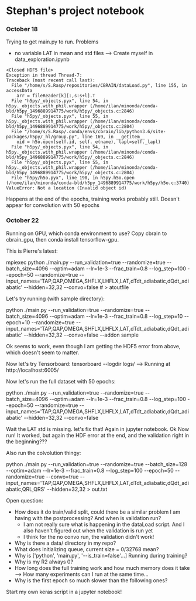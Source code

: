# Stephan's project notebook

### October 18

Trying to get main.py to run. Problems
- no variable LAT in mean and std files --> Create myself in data_exploration.ipynb

```
<Closed HDF5 file>
Exception in thread Thread-7:
Traceback (most recent call last):
  File "/home/s/S.Rasp/repositories/CBRAIN/dataLoad.py", line 155, in accessData
    arr = fileReader[k][:,s:s+l].T
  File "h5py/_objects.pyx", line 54, in h5py._objects.with_phil.wrapper (/home/ilan/minonda/conda-bld/h5py_1496889914775/work/h5py/_objects.c:2846)
  File "h5py/_objects.pyx", line 55, in h5py._objects.with_phil.wrapper (/home/ilan/minonda/conda-bld/h5py_1496889914775/work/h5py/_objects.c:2804)
  File "/home/s/S.Rasp/.conda/envs/cbrain/lib/python3.6/site-packages/h5py/_hl/group.py", line 169, in __getitem__
    oid = h5o.open(self.id, self._e(name), lapl=self._lapl)
  File "h5py/_objects.pyx", line 54, in h5py._objects.with_phil.wrapper (/home/ilan/minonda/conda-bld/h5py_1496889914775/work/h5py/_objects.c:2846)
  File "h5py/_objects.pyx", line 55, in h5py._objects.with_phil.wrapper (/home/ilan/minonda/conda-bld/h5py_1496889914775/work/h5py/_objects.c:2804)
  File "h5py/h5o.pyx", line 190, in h5py.h5o.open (/home/ilan/minonda/conda-bld/h5py_1496889914775/work/h5py/h5o.c:3740)
ValueError: Not a location (Invalid object id)
```
Happens at the end of the epochs, training works probably still. Doesn't appear for convolution with 50 epochs

### October 22

Running on GPU, which conda environment to use? Copy cbrain to cbrain_gpu, then conda install tensorflow-gpu.

This is Pierre's latest:

mpiexec python  ./main.py --run_validation=true --randomize=true --batch_size=4096 --optim=adam --lr=1e-3 --frac_train=0.8 --log_step=100 --epoch=50 --randomize=true --input_names='TAP,QAP,OMEGA,SHFLX,LHFLX,LAT,dTdt_adiabatic,dQdt_adiabatic' --hidden=32,32 --convo=false # > atoutfile

Let's try running (with sample directory):

python  ./main.py --run_validation=true --randomize=true --batch_size=4096 --optim=adam --lr=1e-3 --frac_train=0.8 --log_step=10 --epoch=10 --randomize=true --input_names='TAP,QAP,OMEGA,SHFLX,LHFLX,LAT,dTdt_adiabatic,dQdt_adiabatic' --hidden=32,32 --convo=false --addon sample

Ok seems to work, even though I am getting the HDF5 error from above, which doesn't seem to matter.

Now let's try Tensorboard: tensorboard --logdir logs/ --> Running at http://localhost:6005/

Now let's run the full dataset with 50 epochs:

python ./main.py --run_validation=true --randomize=true --batch_size=4096 --optim=adam --lr=1e-3 --frac_train=0.8 --log_step=100 --epoch=50 --randomize=true --input_names='TAP,QAP,OMEGA,SHFLX,LHFLX,LAT,dTdt_adiabatic,dQdt_adiabatic' --hidden=32,32 --convo=false

Wait the LAT std is missing. let's fix that! Again in jupyter notebook. Ok Now run! It worked, but again the HDF error at the end, and the validation right in the beginning???

Also run the colvolution thingy:

python  ./main.py --run_validation=true --randomize=true --batch_size=128 --optim=adam --lr=1e-3 --frac_train=0.8 --log_step=100 --epoch=50 --randomize=true --convo=true --input_names='TAP,QAP,OMEGA,SHFLX,LHFLX,LAT,dTdt_adiabatic,dQdt_adiabatic,QRL,QRS' --hidden=32,32 > out.txt


Open question:
- How does it do train/valid split, could there be a similar problem I am having with the postprocessing? And when is validation run?
    - I am not really sure what is happening in the dataLoad script. And I also haven't figured out when the validation is run yet
    - I think for the no convo run, the validation didn't work!
- Why is there a data/ directory in my repo?
- What does Initializing queue, current size = 0/32768 mean?
- Why is ['python', 'main.py', '--is_train=false'...] Running during training?
- Why is my R2 always 0?
- How long does the full training work and how much memory does it take --> How many experiments can I run at the same time...
- Why is the first epoch so much slower than the following ones?

Start my own keras script in a jupyter notebook!
